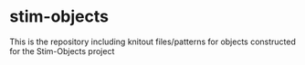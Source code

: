 # stim-objects
 This is the repository including knitout files/patterns for objects constructed for the Stim-Objects project

